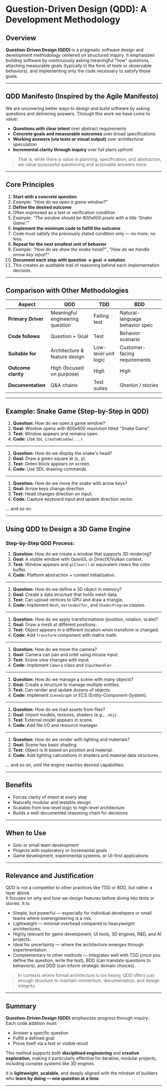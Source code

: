 # Question-Driven Design (QDD): A Development Methodology

## Overview

**Question-Driven Design (QDD)** is a pragmatic software design and development methodology centered on structured inquiry. It emphasizes building software by continuously asking meaningful "how" questions, attaching measurable goals (typically in the form of tests or observable behaviors), and implementing only the code necessary to satisfy those goals.

---

## QDD Manifesto (Inspired by the Agile Manifesto)

We are uncovering better ways to design and build software by asking questions and delivering answers. Through this work we have come to value:

- **Questions with clear intent** over abstract requirements  
- **Concrete goals and measurable outcomes** over broad specifications  
- **Working answers (via tests or visual output)** over architectural speculation  
- **Incremental clarity through inquiry** over full plans upfront

> That is, while there is value in planning, specification, and abstraction, we value purposeful questioning and actionable answers more.

---

## Core Principles

1. **Start with a concrete question**  
2. _Example:_ _"How do we open a game window?"_
3. **Define the desired outcome**  
4. Often expressed as a test or verification condition.  
5. _Example:_ _"The window should be 800x600 pixels with a title 'Snake Game'."_
6. **Implement the minimum code to fulfill the outcome**  
7. Code must satisfy the previously stated condition only — no more, no less.  
8. **Repeat for the next smallest unit of behavior**  
9. _Example:_ _"How do we draw the snake head?"_, _"How do we handle arrow key input?"_
10. **Document each step with question → goal → solution**  
11. This creates an auditable trail of reasoning behind each implementation decision.

---

## Comparison with Other Methodologies

| Aspect              | QDD                          | TDD             | BDD                               |
|---------------------|------------------------------|------------------|------------------------------------|
| **Primary Driver**  | Meaningful engineering question | Failing test     | Natural-language behavior spec     |
| **Code follows**    | Question + Goal              | Test             | Behavior scenario                 |
| **Suitable for**    | Architecture & feature design | Low-level unit logic | Customer-facing requirements  |
| **Outcome clarity** | High (focused on purpose)    | High             | High                              |
| **Documentation**   | Q&A chains                   | Test suites      | Gherkin / stories                 |

---

## Example: Snake Game (Step-by-Step in QDD)

1. **Question:** How do we open a game window?  
2. **Goal:** Window opens with 800x600 resolution titled "Snake Game".  
3. **Test:** Window appears and remains open.  
4. **Code:** Use `SDL_CreateWindow(...)`

---

1. **Question:** How do we display the snake's head?  
2. **Goal:** Draw a green square at (x, y).  
3. **Test:** Green block appears on screen.  
4. **Code:** Use SDL drawing commands.

---

1. **Question:** How do we move the snake with arrow keys?  
2. **Goal:** Arrow keys change direction.  
3. **Test:** Head changes direction on input.  
4. **Code:** Capture keyboard input and update direction vector.

... and so on.

---

## Using QDD to Design a 3D Game Engine

### Step-by-Step QDD Process:

1. **Question:** How do we create a window that supports 3D rendering?  
2. **Goal:** A visible window with OpenGL or DirectX/Vulkan context.  
3. **Test:** Window appears and `glClear()` or equivalent clears the color buffer.  
4. **Code:** Platform abstraction + context initialization.

---

1. **Question:** How do we define a 3D object in memory?  
2. **Goal:** Create a data structure that holds mesh data.  
3. **Test:** Can upload vertices to GPU and draw a triangle.  
4. **Code:** Implement `Mesh`, `VertexBuffer`, and `ShaderProgram` classes.

---

1. **Question:** How do we apply transformations (position, rotation, scale)?  
2. **Goal:** Draw a mesh at different positions.  
3. **Test:** Object appears in a different location when transform is changed.  
4. **Code:** Add `Transform` component with matrix math.

---

1. **Question:** How do we move the camera?  
2. **Goal:** Camera can pan and orbit using mouse input.  
3. **Test:** Scene view changes with input.  
4. **Code:** Implement `Camera` class and `InputHandler`.

---

1. **Question:** How do we manage a scene with many objects?  
2. **Goal:** Create a structure to manage multiple entities.  
3. **Test:** Can render and update dozens of objects.  
4. **Code:** Implement `SceneGraph` or ECS (Entity-Component-System).

---

1. **Question:** How do we load assets from files?  
2. **Goal:** Import models, textures, shaders (e.g., `.obj`).  
3. **Test:** External model appears in scene.  
4. **Code:** Add file I/O and resource manager.

---

1. **Question:** How do we render with lighting and materials?  
2. **Goal:** Scene has basic shading.  
3. **Test:** Object is lit based on position and material.  
4. **Code:** Add lighting calculations in shaders and material data structures.

... and so on, until the engine reaches desired capabilities.

---

## Benefits

- Forces clarity of intent at every step  
- Naturally modular and testable design  
- Scalable from low-level logic to high-level architecture  
- Builds a well-documented reasoning chain for decisions  

---

## When to Use

- Solo or small team development  
- Projects with exploratory or incremental goals  
- Game development, experimental systems, or UI-first applications  

---

## Relevance and Justification

QDD is not a competitor to other practices like TDD or BDD, but rather a layer above.  
It focuses on _why_ and _how_ we design features before diving into tests or stories. It is:

- Simple, but powerful — especially for individual developers or small teams where overengineering is a risk.  
- Lightweight — minimal overhead compared to heavyweight architectures.  
- Highly relevant for game development, UI tools, 3D engines, R&D, and AI projects.  
- Ideal for uncertainty — where the architecture emerges through experimentation.  
- Complementary to other methods — integrates well with TDD (once you define the question, write the test), BDD (can translate questions to behaviors), and DDD (can inform strategic domain choices).

> In contexts where formal architecture is too heavy, QDD offers just enough structure to maintain momentum, documentation, and design integrity.

---

## Summary

**Question-Driven Design (QDD)** emphasizes progress through inquiry.  
Each code addition must:

- Answer a specific question  
- Fulfill a defined goal  
- Prove itself via a test or visible result  

This method supports both **disciplined engineering** and **creative exploration**, making it particularly effective for iterative, modular projects, including complex systems like 3D engines.

It is **lightweight**, **scalable**, and deeply aligned with the mindset of builders who **learn by doing — one question at a time**.

---
